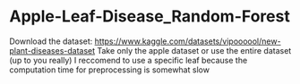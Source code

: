 # Apple-Leaf-Disease_Random-Forest
Download the dataset: https://www.kaggle.com/datasets/vipoooool/new-plant-diseases-dataset
Take only the apple dataset or use the entire dataset (up to you really)
I reccomend to use a specific leaf because the computation time for preprocessing is somewhat slow
